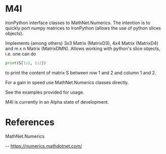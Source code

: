 # M4I

IronPython interface classes to MathNet.Numerics. The intention is to quickly port numpy matrices to IronPython (allows the use of python slices objects).

Implements (among others) 3x3 Matrix (MatrixD3), 4x4 Matrix (MatrixD4) and m x n Matrix (MatrixDMN).
Allows working with python's slice objects, i.e. one can do 

```python
print(S[1:2, 1:2])
```
to print the content of matrix S between row 1 and 2 and column 1 and 2.

For a gain in speed use MathNet.Numerics classes directly.

See the examples provided for usage.

M4I is currently in an Alpha state of development.

# References

MathNet.Numerics

-- https://numerics.mathdotnet.com/
